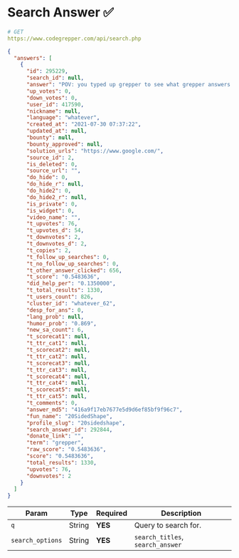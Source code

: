 # Search Answer ✅

```yaml
# GET
https://www.codegrepper.com/api/search.php
```

```json
{
  "answers": [
    {
      "id": 295229,
      "search_id": null,
      "answer": "POV: you typed up grepper to see what grepper answers there were for grepper",
      "up_votes": 0,
      "down_votes": 0,
      "user_id": 417590,
      "nickname": null,
      "language": "whatever",
      "created_at": "2021-07-30 07:37:22",
      "updated_at": null,
      "bounty": null,
      "bounty_approved": null,
      "solution_urls": "https://www.google.com/",
      "source_id": 2,
      "is_deleted": 0,
      "source_url": "",
      "do_hide": 0,
      "do_hide_r": null,
      "do_hide2": 0,
      "do_hide2_r": null,
      "is_private": 0,
      "is_widget": 0,
      "video_name": "",
      "t_upvotes": 76,
      "t_upvotes_d": 54,
      "t_downvotes": 2,
      "t_downvotes_d": 2,
      "t_copies": 2,
      "t_follow_up_searches": 0,
      "t_no_follow_up_searches": 0,
      "t_other_answer_clicked": 656,
      "t_score": "0.5483636",
      "did_help_per": "0.1350000",
      "t_total_results": 1330,
      "t_users_count": 826,
      "cluster_id": "whatever_62",
      "desp_for_ans": 0,
      "lang_prob": null,
      "humor_prob": "0.869",
      "new_sa_count": 6,
      "t_scorecat1": null,
      "t_ttr_cat1": null,
      "t_scorecat2": null,
      "t_ttr_cat2": null,
      "t_scorecat3": null,
      "t_ttr_cat3": null,
      "t_scorecat4": null,
      "t_ttr_cat4": null,
      "t_scorecat5": null,
      "t_ttr_cat5": null,
      "t_comments": 0,
      "answer_md5": "416a9f17eb7677e5d9d6ef85bf9f96c7",
      "fun_name": "20SidedShape",
      "profile_slug": "20sidedshape",
      "search_answer_id": 292844,
      "donate_link": "",
      "term": "grepper",
      "raw_score": "0.5483636",
      "score": "0.5483636",
      "total_results": 1330,
      "upvotes": 76,
      "downvotes": 2
    }
  ]
}
```

| Param            | Type   | Required | Description                      |
| ---------------- | ------ | -------- | -------------------------------- |
| `q`              | String | **YES**  | Query to search for.             |
| `search_options` | String | **YES**  | `search_titles`, `search_answer` |
